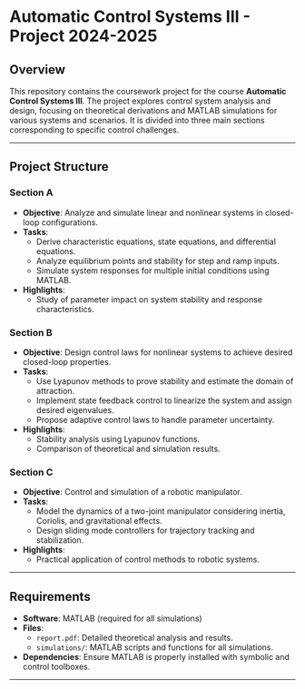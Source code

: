 # Automatic Control Systems III - Project 2024-2025

## Overview

This repository contains the coursework project for the course **Automatic Control Systems III**. The project explores control system analysis and design, focusing on theoretical derivations and MATLAB simulations for various systems and scenarios. It is divided into three main sections corresponding to specific control challenges.

---

## Project Structure

### **Section A**
- **Objective**: Analyze and simulate linear and nonlinear systems in closed-loop configurations.
- **Tasks**:
  - Derive characteristic equations, state equations, and differential equations.
  - Analyze equilibrium points and stability for step and ramp inputs.
  - Simulate system responses for multiple initial conditions using MATLAB.
- **Highlights**:
  - Study of parameter impact on system stability and response characteristics.

### **Section B**
- **Objective**: Design control laws for nonlinear systems to achieve desired closed-loop properties.
- **Tasks**:
  - Use Lyapunov methods to prove stability and estimate the domain of attraction.
  - Implement state feedback control to linearize the system and assign desired eigenvalues.
  - Propose adaptive control laws to handle parameter uncertainty.
- **Highlights**:
  - Stability analysis using Lyapunov functions.
  - Comparison of theoretical and simulation results.

### **Section C**
- **Objective**: Control and simulation of a robotic manipulator.
- **Tasks**:
  - Model the dynamics of a two-joint manipulator considering inertia, Coriolis, and gravitational effects.
  - Design sliding mode controllers for trajectory tracking and stabilization.
- **Highlights**:
  - Practical application of control methods to robotic systems.

---

## Requirements

- **Software**: MATLAB (required for all simulations)
- **Files**:
  - `report.pdf`: Detailed theoretical analysis and results.
  - `simulations/`: MATLAB scripts and functions for all simulations.
- **Dependencies**: Ensure MATLAB is properly installed with symbolic and control toolboxes.

---


